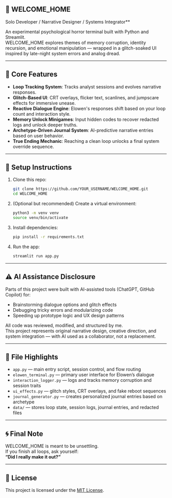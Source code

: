 ## 🧠 WELCOME_HOME

Solo Developer / Narrative Designer / Systems Integrator**

An experimental psychological horror terminal built with Python and Streamlit.  
WELCOME_HOME explores themes of memory corruption, identity recursion, and emotional manipulation — wrapped in a glitch-soaked UI inspired by late-night system errors and analog dread.

---

## 🧬 Core Features

- **Loop Tracking System**: Tracks analyst sessions and evolves narrative responses.
- **Glitch-Based UI**: CRT overlays, flicker text, scanlines, and jumpscare effects for immersive unease.
- **Reactive Dialogue Engine**: Elowen's responses shift based on your loop count and interaction style.
- **Memory Unlock Minigames**: Input hidden codes to recover redacted logs and unlock deeper truths.
- **Archetype-Driven Journal System**: AI-predictive narrative entries based on user behavior.
- **True Ending Mechanic**: Reaching a clean loop unlocks a final system override sequence.

---

## 🚀 Setup Instructions

1. Clone this repo:

   ```bash
   git clone https://github.com/YOUR_USERNAME/WELCOME_HOME.git
   cd WELCOME_HOME
   ```

2. (Optional but recommended) Create a virtual environment:

   ```bash
   python3 -m venv venv
   source venv/bin/activate
   ```

3. Install dependencies:

   ```bash
   pip install -r requirements.txt
   ```

4. Run the app:

   ```bash
   streamlit run app.py
   ```

---

## ⚠️ AI Assistance Disclosure

Parts of this project were built with AI-assisted tools (ChatGPT, GitHub Copilot) for:
- Brainstorming dialogue options and glitch effects
- Debugging tricky errors and modularizing code
- Speeding up prototype logic and UX design patterns

All code was reviewed, modified, and structured by me.  
This project represents original narrative design, creative direction, and system integration — with AI used as a collaborator, not a replacement.

---

## 📁 File Highlights

- `app.py` — main entry script, session control, and flow routing  
- `elowen_terminal.py` — primary user interface for Elowen’s dialogue  
- `interaction_logger.py` — logs and tracks memory corruption and session traits  
- `ui_effects.py` — glitch styles, CRT overlays, and fake reboot sequences  
- `journal_generator.py` — creates personalized journal entries based on archetype  
- `data/` — stores loop state, session logs, journal entries, and redacted files

---

## 🌀 Final Note

WELCOME_HOME is meant to be unsettling.  
If you finish all loops, ask yourself:  
**“Did I really make it out?”**

---

## 🧾 License

This project is licensed under the [MIT License](LICENSE).
